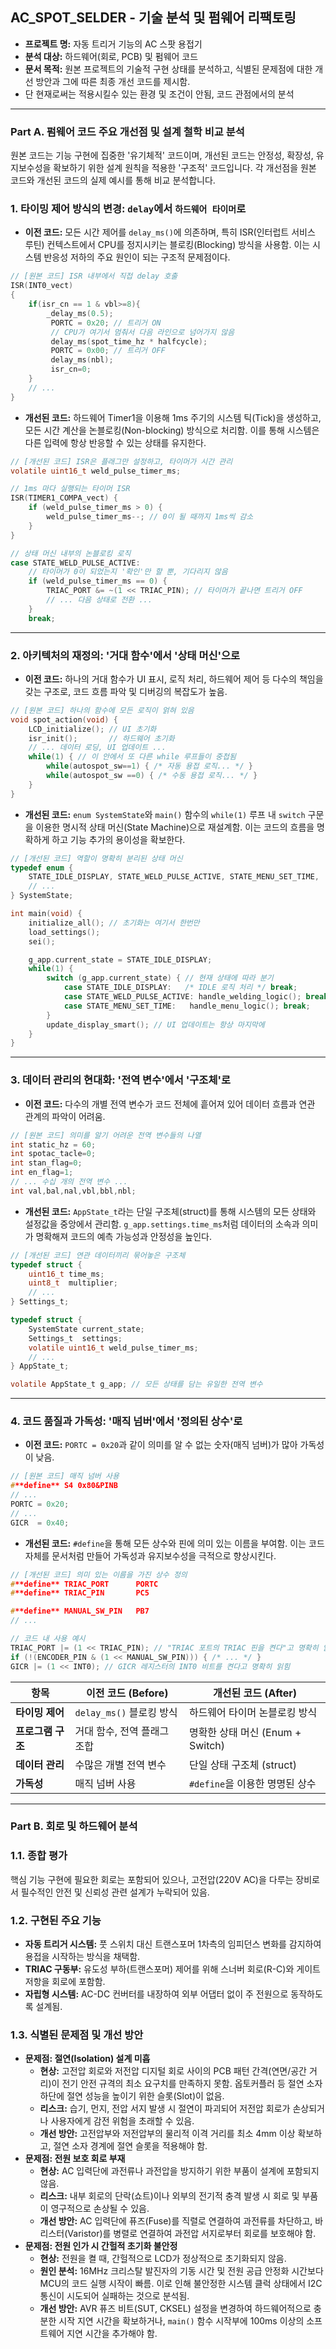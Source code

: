 ## AC_SPOT_SELDER - 기술 분석 및 펌웨어 리팩토링

- **프로젝트 명:** 자동 트리거 기능의 AC 스팟 용접기
- **분석 대상:** 하드웨어(회로, PCB) 및 펌웨어 코드
- **문서 목적:** 원본 프로젝트의 기술적 구현 상태를 분석하고, 식별된 문제점에 대한 개선 방안과 그에 따른 최종 개선 코드를 제시함.
- 단 현재로써는 적용시킬수 있는 환경 및 조건이 안됨, 코드 관점에서의 분석

---

### **Part A. 펌웨어 코드 주요 개선점 및 설계 철학 비교 분석**

원본 코드는 기능 구현에 집중한 '유기체적' 코드이며, 개선된 코드는 안정성, 확장성, 유지보수성을 확보하기 위한 설계 원칙을 적용한 '구조적' 코드입니다. 각 개선점을 원본 코드와 개선된 코드의 실제 예시를 통해 비교 분석합니다.

### **1. 타이밍 제어 방식의 변경: `delay`에서 `하드웨어 타이머`로**

- **이전 코드:** 모든 시간 제어를 `delay_ms()`에 의존하며, 특히 ISR(인터럽트 서비스 루틴) 컨텍스트에서 CPU를 정지시키는 블로킹(Blocking) 방식을 사용함. 이는 시스템 반응성 저하의 주요 원인이 되는 구조적 문제점이다.

```c
// [원본 코드] ISR 내부에서 직접 delay 호출
ISR(INT0_vect)
{
    if(isr_cn == 1 & vbl>=8){
        _delay_ms(0.5);
         PORTC = 0x20; // 트리거 ON
         // CPU가 여기서 멈춰서 다음 라인으로 넘어가지 않음
         delay_ms(spot_time_hz * halfcycle); 
         PORTC = 0x00; // 트리거 OFF
         delay_ms(nbl);
         isr_cn=0;
    } 
    // ...
}
```

- **개선된 코드:** 하드웨어 Timer1을 이용해 1ms 주기의 시스템 틱(Tick)을 생성하고, 모든 시간 계산을 논블로킹(Non-blocking) 방식으로 처리함. 이를 통해 시스템은 다른 입력에 항상 반응할 수 있는 상태를 유지한다.

```c
// [개선된 코드] ISR은 플래그만 설정하고, 타이머가 시간 관리
volatile uint16_t weld_pulse_timer_ms;

// 1ms 마다 실행되는 타이머 ISR
ISR(TIMER1_COMPA_vect) {
    if (weld_pulse_timer_ms > 0) {
        weld_pulse_timer_ms--; // 0이 될 때까지 1ms씩 감소
    }
}

// 상태 머신 내부의 논블로킹 로직
case STATE_WELD_PULSE_ACTIVE:
    // 타이머가 0이 되었는지 '확인'만 할 뿐, 기다리지 않음
    if (weld_pulse_timer_ms == 0) {
        TRIAC_PORT &= ~(1 << TRIAC_PIN); // 타이머가 끝나면 트리거 OFF
        // ... 다음 상태로 전환 ...
    }
    break;
```

---

### **2. 아키텍처의 재정의: '거대 함수'에서 '상태 머신'으로**

- **이전 코드:** 하나의 거대 함수가 UI 표시, 로직 처리, 하드웨어 제어 등 다수의 책임을 갖는 구조로, 코드 흐름 파악 및 디버깅의 복잡도가 높음.

```c
// [원본 코드] 하나의 함수에 모든 로직이 얽혀 있음
void spot_action(void) {
    LCD_initialize(); // UI 초기화
    isr_init();       // 하드웨어 초기화
    // ... 데이터 로딩, UI 업데이트 ...
    while(1) { // 이 안에서 또 다른 while 루프들이 중첩됨
        while(autospot_sw==1) { /* 자동 용접 로직... */ }
        while(autospot_sw ==0) { /* 수동 용접 로직... */ }
    }
}
```

- **개선된 코드:** `enum SystemState`와 `main()` 함수의 `while(1)` 루프 내 `switch` 구문을 이용한 명시적 상태 머신(State Machine)으로 재설계함. 이는 코드의 흐름을 명확하게 하고 기능 추가의 용이성을 확보한다.

```c
// [개선된 코드] 역할이 명확히 분리된 상태 머신
typedef enum {
    STATE_IDLE_DISPLAY, STATE_WELD_PULSE_ACTIVE, STATE_MENU_SET_TIME,
    // ...
} SystemState;

int main(void) {
    initialize_all(); // 초기화는 여기서 한번만
    load_settings();
    sei();

    g_app.current_state = STATE_IDLE_DISPLAY;
    while(1) {
        switch (g_app.current_state) { // 현재 상태에 따라 분기
            case STATE_IDLE_DISPLAY:   /* IDLE 로직 처리 */ break;
            case STATE_WELD_PULSE_ACTIVE: handle_welding_logic(); break;
            case STATE_MENU_SET_TIME:   handle_menu_logic(); break;
        }
        update_display_smart(); // UI 업데이트는 항상 마지막에
    }
}
```

---

### **3. 데이터 관리의 현대화: '전역 변수'에서 '구조체'로**

- **이전 코드:** 다수의 개별 전역 변수가 코드 전체에 흩어져 있어 데이터 흐름과 연관 관계의 파악이 어려움.

```c
// [원본 코드] 의미를 알기 어려운 전역 변수들의 나열
int static_hz = 60;
int spotac_tacle=0;
int stan_flag=0;
int en_flag=1;
// ... 수십 개의 전역 변수 ...
int val,bal,nal,vbl,bbl,nbl;
```

- **개선된 코드:** `AppState_t`라는 단일 구조체(struct)를 통해 시스템의 모든 상태와 설정값을 중앙에서 관리함. `g_app.settings.time_ms`처럼 데이터의 소속과 의미가 명확해져 코드의 예측 가능성과 안정성을 높인다.

```c
// [개선된 코드] 연관 데이터끼리 묶어놓은 구조체
typedef struct {
    uint16_t time_ms;
    uint8_t  multiplier;
    // ...
} Settings_t;

typedef struct {
    SystemState current_state;
    Settings_t  settings;
    volatile uint16_t weld_pulse_timer_ms;
    // ...
} AppState_t;

volatile AppState_t g_app; // 모든 상태를 담는 유일한 전역 변수
```

---

### **4. 코드 품질과 가독성: '매직 넘버'에서 '정의된 상수'로**

- **이전 코드:** `PORTC = 0x20`과 같이 의미를 알 수 없는 숫자(매직 넘버)가 많아 가독성이 낮음.

```c
// [원본 코드] 매직 넘버 사용
#**define** S4 0x80&PINB
// ...
PORTC = 0x20;
// ...
GICR  = 0x40;
```

- **개선된 코드:** `#define`을 통해 모든 상수와 핀에 의미 있는 이름을 부여함. 이는 코드 자체를 문서처럼 만들어 가독성과 유지보수성을 극적으로 향상시킨다.

```c
// [개선된 코드] 의미 있는 이름을 가진 상수 정의
#**define** TRIAC_PORT      PORTC
#**define** TRIAC_PIN       PC5

#**define** MANUAL_SW_PIN   PB7
// ...

// 코드 내 사용 예시
TRIAC_PORT |= (1 << TRIAC_PIN); // "TRIAC 포트의 TRIAC 핀을 켠다"고 명확히 읽힘
if (!(ENCODER_PIN & (1 << MANUAL_SW_PIN))) { /* ... */ }
GICR |= (1 << INT0); // GICR 레지스터의 INT0 비트를 켠다고 명확히 읽힘
```

| 항목 | 이전 코드 (Before) | 개선된 코드 (After) |
| --- | --- | --- |
| **타이밍 제어** | `delay_ms()` 블로킹 방식 | 하드웨어 타이머 논블로킹 방식 |
| **프로그램 구조** | 거대 함수, 전역 플래그 조합 | 명확한 상태 머신 (Enum + Switch) |
| **데이터 관리** | 수많은 개별 전역 변수 | 단일 상태 구조체 (struct) |
| **가독성** | 매직 넘버 사용 | `#define`을 이용한 명명된 상수 |

---

### **Part B. 회로 및 하드웨어 분석**

### **1.1. 종합 평가**

핵심 기능 구현에 필요한 회로는 포함되어 있으나, 고전압(220V AC)을 다루는 장비로서 필수적인 안전 및 신뢰성 관련 설계가 누락되어 있음.

### **1.2. 구현된 주요 기능**

- **자동 트리거 시스템:** 풋 스위치 대신 트랜스포머 1차측의 임피던스 변화를 감지하여 용접을 시작하는 방식을 채택함.
- **TRIAC 구동부:** 유도성 부하(트랜스포머) 제어를 위해 스너버 회로(R-C)와 게이트 저항을 회로에 포함함.
- **자립형 시스템:** AC-DC 컨버터를 내장하여 외부 어댑터 없이 주 전원으로 동작하도록 설계됨.

### **1.3. 식별된 문제점 및 개선 방안**

- **문제점: 절연(Isolation) 설계 미흡**
    - **현상:** 고전압 회로와 저전압 디지털 회로 사이의 PCB 패턴 간격(연면/공간 거리)이 전기 안전 규격의 최소 요구치를 만족하지 못함. 옵토커플러 등 절연 소자 하단에 절연 성능을 높이기 위한 슬롯(Slot)이 없음.
    - **리스크:** 습기, 먼지, 전압 서지 발생 시 절연이 파괴되어 저전압 회로가 손상되거나 사용자에게 감전 위험을 초래할 수 있음.
    - **개선 방안:** 고전압부와 저전압부의 물리적 이격 거리를 최소 4mm 이상 확보하고, 절연 소자 경계에 절연 슬롯을 적용해야 함.
- **문제점: 전원 보호 회로 부재**
    - **현상:** AC 입력단에 과전류나 과전압을 방지하기 위한 부품이 설계에 포함되지 않음.
    - **리스크:** 내부 회로의 단락(쇼트)이나 외부의 전기적 충격 발생 시 회로 및 부품이 영구적으로 손상될 수 있음.
    - **개선 방안:** AC 입력단에 퓨즈(Fuse)를 직렬로 연결하여 과전류를 차단하고, 바리스터(Varistor)를 병렬로 연결하여 과전압 서지로부터 회로를 보호해야 함.
- **문제점: 전원 인가 시 간헐적 초기화 불안정**
    - **현상:** 전원을 켤 때, 간헐적으로 LCD가 정상적으로 초기화되지 않음.
    - **원인 분석:** 16MHz 크리스탈 발진자의 기동 시간 및 전원 공급 안정화 시간보다 MCU의 코드 실행 시작이 빠름. 이로 인해 불안정한 시스템 클럭 상태에서 I2C 통신이 시도되어 실패하는 것으로 분석됨.
    - **개선 방안:** AVR 퓨즈 비트(SUT, CKSEL) 설정을 변경하여 하드웨어적으로 충분한 시작 지연 시간을 확보하거나, `main()` 함수 시작부에 100ms 이상의 소프트웨어 지연 시간을 추가해야 함.